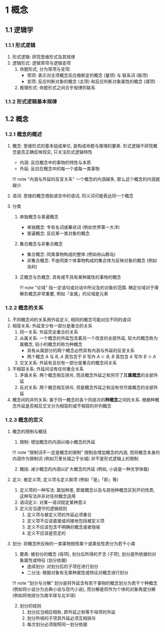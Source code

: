 # 1 概念

## 1.1 逻辑学
### 1.1.1 形式逻辑
1. 形式逻辑: 研究思维形式及其规律
2. 逻辑形式: 逻辑常项与逻辑变项
    1. 命题形式, 分为常项与变项: 
        - 常项: 表示对主项概念反应做断定的概念 (量项) 与 联系词 (联项)
        - 变项: 反应判断对象的概念 (主项) 和反应判断对象属性的概念 (谓项)
    2. 推理形式: 命题形式之间合乎规律的联系

### 1.1.2 形式逻辑基本规律

## 1.2 概念
### 1.2.1 概念的概述
1. 概念: 思维形式的基本组成单位, 是构成命题与推理的要素. 形式逻辑不研究概念是否正确反映现实, 只关注形式逻辑特性
    - 内涵: 反应概念中的事物的特性与本质
    - 外延: 反应在概念中的每一个或每一类事物

    !!! note "内涵与外延的反变关系"
        一个概念的内涵越多, 那么这个概念的内涵就越少.

2. 语词: 思维的概念借助语言中的语词, 同义词可能表达同一个概念
3. 分类
    1. 单独概念与普遍概念
        - 单独概念: 专有名词或摹状词 (例如世界第一大洋)
        - 普遍概念: 反应某一类对象的概念
    2. 集合概念与非集合概念
        - 集合概念: 同类事物构成的整体 (例如舟山群岛)
        - 非集合概念: 不由同类个体事物构成的集合体为反映对象的概念 (例如岛屿)
    3. 正概念与负概念: 具有或不具有某种属性的事物的概念
        
        !!! note "论域"
            指一定语句或对话中所论及的对象的范围. 确定论域对于理解负概念非常重要, 例如「金属」的论域是元素
        
### 1.2.2 概念的关系
1. 不同概念间的关系用外延定义, 相同的概念可能对应不同的语词
2. 相容关系: 外延至少有一部分是重合的关系
    1. 同一关系: 外延完全重合的关系
    2. 从属关系: 一个概念的外延包含着另一个改变的全部外延, 较大的概念称为属概念, 较小的概念的称为种概念
        - 具有从属部分的两个概念必然具有内涵与外延的反变关系
        - 两个概念 $A$ 与 $B$, $A$ 真包含于 $B$ 写作 $A\subset B$; $B$ 真包含 $A$ 写作 $B\supset A$
    3. 交叉关系: 外延有且仅有一部分是重合的概念间关系
3. 不相容关系: 外延间没有任何重合关系
    1. 矛盾关系: 两个概念相互排斥, 而且概念外延之和穷尽了其**属概念**的全部外延
    2. 反对关系: 两个概念相互排斥, 但是概念外延之和没有穷尽属概念的全部外延
4. 概念间的并列关系: 属于同一概念的各个同层次的**种概念**之间的关系. 根据种概念外延是否相互交叉分为相容的或不相容的并列概念

### 1.2.3 概念的定义
1. 概念的限制与概括
    1. 限制: 增加概念的内涵以缩小概念的外延
    
    !!! note "限制词不一定是概念的限制"
        限制会增加概念的内涵, 而将概念本身的内涵作为限制词 (例如万里长城之于长城) 并不是形式逻辑上的限制

    2. 概括: 减少概念的内涵以扩大概念的外延 (例如, 小说是一种文学体裁)

2. 定义: 被定义项, 定义项与定义联项 (例如「是」「即」等)
    1. 定义项的一种写法: 属加种差, 即属概念以及与其他种概念区别开的性质, 这种写法并非对任何概念适用
    2. 语词定义: 对某一语词规定某种意义
    3. 定义应当遵守的逻辑规则
        1. 定义项与被定义项的外延必须重合
        2. 定义项不应该直接或间接地包括被定义项
        3. 定义不应该包含不明确的概念或者隐喻
        4. 定义不应该是否定的

3. 划分: 将概念所反映的一类事物按照某个或某些性质分为若干小类
    1. 要素: 被划分的概念 (母项), 划分后所得的歹念 (子项), 划分是所依据的对象属性或特征 (划分依据)
        - 连续划分: 对划分后的子项在进行划分
        - 二分法: 根据对象有无某种属性或特征对概念进行划分

    !!! note "划分与分解"
        划分是将外延含有若干事物的概念划分为若干个种概念 (例如将小说分为古典小说与现代小说), 而分解是将作为个体的对象再度分解 (例如将地球分为南半球与北半球)

    2. 划分的规则
        1. 划分应当相应相称, 即外延之和等于母项的外延
        2. 划分所得的子项其外延必须互相排斥
        3. 每次划分必须按照同一划分依据
